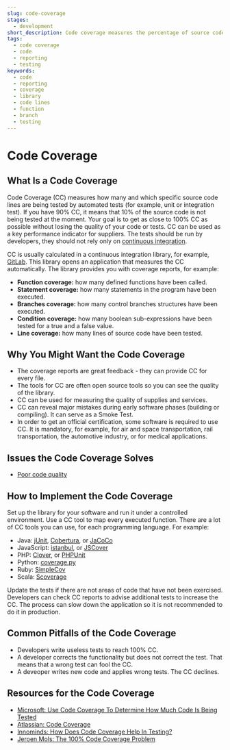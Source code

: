 ```yaml
---
slug: code-coverage
stages:
  - development
short_description: Code coverage measures the percentage of source code lines that are covered by automated tests.
tags:
  - code coverage
  - code
  - reporting
  - testing
keywords:
  - code
  - reporting
  - coverage
  - library
  - code lines
  - function
  - branch
  - testing
---
```


# Code Coverage

## What Is a Code Coverage

Code Coverage (CC) measures how many and which specific source code lines are being tested by automated tests (for example, unit or integration test). If you have 90% CC, it means that 10% of the source code is not being tested at the moment. Your goal is to get as close to 100% CC as possible without losing the quality of your code or tests. CC can be used as a key performance indicator for suppliers. The tests should be run by developers, they should not rely only on [continuous integration](/practices/continuous-integration).

CC is usually calculated in a continuous integration library, for example, [GitLab](https://about.gitlab.com/). This library opens an application that measures the CC automatically. The library provides you with coverage reports, for example:

- **Function coverage:** how many defined functions have been called.
- **Statement coverage:** how many statements in the program have been executed.
- **Branches coverage:** how many control branches structures have been executed.
- **Condition coverage:** how many boolean sub-expressions have been tested for a true and a false value.
- **Line coverage:** how many lines of source code have been tested.

## Why You Might Want the Code Coverage

- The coverage reports are great feedback - they can provide CC for every file.
- The tools for CC are often open source tools so you can see the quality of the library.
- CC can be used for measuring the quality of supplies and services.
- CC can reveal major mistakes during early software phases (building or compiling). It can serve as a Smoke Test.
- In order to get an official certification, some software is required to use CC. It is mandatory, for example, for air and space transportation, rail transportation, the automotive industry, or for medical applications.

## Issues the Code Coverage Solves

- [Poor code quality](/issues/poor-code-quality)

## How to Implement the Code Coverage

Set up the library for your software and run it under a controlled environment. Use a CC tool to map every executed function. There are a lot of CC tools you can use, for each programming language. For example:

- Java: [jUnit](https://junit.org/junit5/), [Cobertura](http://cobertura.github.io/cobertura/), or [JaCoCo](https://www.jacoco.org/)
- JavaScript: [istanbul](https://istanbul.js.org/), or [JSCover](http://tntim96.github.io/JSCover/)
- PHP: [Clover](https://openclover.org/), or [PHPUnit](https://phpunit.de/)
- Python: [coverage.py](https://pypi.org/project/coverage/)
- Ruby: [SimpleCov](https://github.com/colszowka/simplecov)
- Scala: [Scoverage](http://scoverage.org/)

Update the tests if there are not areas of code that have not been exercised. Developers can check CC reports to advise additional tests to increase the CC. The process can slow down the application so it is not recommended to do it in production.

## Common Pitfalls of the Code Coverage

- Developers write useless tests to reach 100% CC.
- A developer corrects the functionality but does not correct the test. That means that a wrong test can fool the CC.
- A deveoper writes new code and applies wrong tests. The CC declines.

## Resources for the Code Coverage

- [Microsoft: Use Code Coverage To Determine How Much Code Is Being Tested](https://docs.microsoft.com/en-us/visualstudio/test/using-code-coverage-to-determine-how-much-code-is-being-tested?view=vs-2019)
- [Atlassian: Code Coverage](https://www.atlassian.com/continuous-delivery/software-testing/code-coverage)
- [Innominds: How Does Code Coverage Help In Testing?](https://www.innominds.com/blog/how-does-code-coverage-help-in-testing)
- [Jeroen Mols: The 100% Code Coverage Problem](https://jeroenmols.com/blog/2017/11/28/coveragproblem/)
